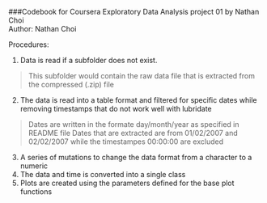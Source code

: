 ###Codebook for Coursera Exploratory Data Analysis project 01 by Nathan Choi  
Author: Nathan Choi

Procedures: 

1. Data is read if a subfolder does not exist.
>This subfolder would contain the raw data file that is extracted from the compressed (.zip) file
2. The data is read into a table format and filtered for specific dates while removing timestamps that do not work well with lubridate
>Dates are written in the formate day/month/year as specified in README file
>Dates that are extracted are from 01/02/2007 and 02/02/2007 while the timestampes 00:00:00 are excluded
3. A series of mutations to change the data format from a character to a numeric
4. The data and time is converted into a single class 
5. Plots are created using the parameters defined for the base plot functions


